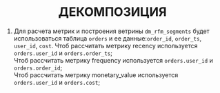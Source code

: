 <h1 align="center">ДЕКОМПОЗИЦИЯ</h1>

1. Для расчета метрик и построения ветрины ``dm_rfm_segments`` будет использоваться таблица ``orders`` и ее данные:``order_id``,  ``order_ts``, ``user_id``, ``cost``.
Чтоб рассчитать метрику recency используется ``orders.user_id`` и ``orders.order_ts``; </br>
Чтоб рассчитать метрику frequency используется ``orders.user_id`` и ``orders.order_id``; </br>
Чтоб рассчитать метрику monetary_value используется ``orders.user_id`` и ``orders.cost``; </br>
